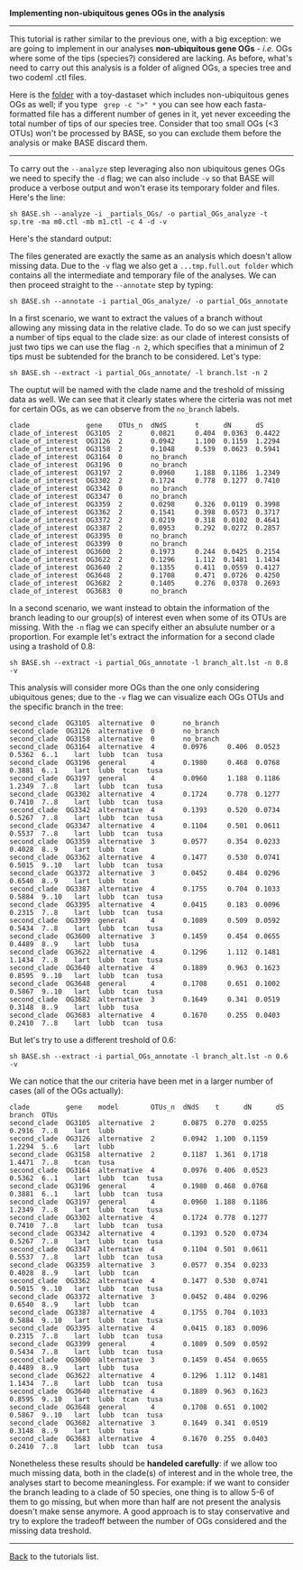 **Implementing non-ubiquitous genes OGs in the analysis**

---

This tutorial is rather similar to the previous one, with a big exception: 
we are going to implement in our analyses **non-ubiquitous gene OGs** - _i.e._ OGs where some of the tips (species?)  considered are lacking.
As before, what's need to carry out this analysis is a folder of aligned OGs, a species tree and two codeml .ctl files.

Here is the [folder](https://github.com/for-giobbe/BASE/tree/master/example/_partials_OGs) with a toy-dastaset which includes non-ubiquitous genes OGs as well; if 
you type ``` grep -c ">" *``` you can see how each fasta-formatted file has a different number of genes in it, yet never exceeding the total number of tips of our species tree.
Consider that too small OGs (<3 OTUs) won't be processed by BASE, so you can exclude them before the analysis or make BASE discard them.

---

To carry out the ```--analyze``` step leveraging also non ubiquitous genes OGs we need to specify the ```-d``` flag; we can also include ```-v``` so that BASE will produce a verbose output
and won't erase its temporary folder and files. Here's the line:

```sh BASE.sh --analyze -i _partials_OGs/ -o partial_OGs_analyze -t sp.tre -ma m0.ctl -mb m1.ctl -c 4 -d -v```

Here's the standard output:

The files generated are exactly the same as an analysis which doesn't allow missing data.
Due to the ```-v``` flag we also get a ```...tmp.full.out folder``` which contains all the intermediate and temporary file of the analyses. 
We can then proceed straight to the ```--annotate``` step by typing:

```sh BASE.sh --annotate -i partial_OGs_analyze/ -o partial_OGs_annotate```

In a first scenario, we want to extract the values of a branch without allowing any missing data in the relative clade. To do so we
can just specify a number of tips equal to the clade size: as our clade of interest consists of just two tips we can use the flag ```-n 2```,
which specifies that a minimun of 2 tips must be subtended for the branch to be considered. Let's type:

```sh BASE.sh --extract -i partial_OGs_annotate/ -l branch.lst -n 2```

The ouptut will be named with the clade name and the treshold of missing data as well.
We can see that it clearly states where the cirteria was not met for certain OGs, as we can observe from the ```no_branch``` labels.

```
clade              gene    OTUs_n  dNdS       t      dN      dS
clade_of_interest  OG3105  2       0.0821     0.404  0.0363  0.4422
clade_of_interest  OG3126  2       0.0942     1.100  0.1159  1.2294
clade_of_interest  OG3158  2       0.1048     0.539  0.0623  0.5941
clade_of_interest  OG3164  0       no_branch
clade_of_interest  OG3196  0       no_branch
clade_of_interest  OG3197  2       0.0960     1.188  0.1186  1.2349
clade_of_interest  OG3302  2       0.1724     0.778  0.1277  0.7410
clade_of_interest  OG3342  0       no_branch
clade_of_interest  OG3347  0       no_branch
clade_of_interest  OG3359  2       0.0298     0.326  0.0119  0.3998
clade_of_interest  OG3362  2       0.1541     0.398  0.0573  0.3717
clade_of_interest  OG3372  2       0.0219     0.318  0.0102  0.4641
clade_of_interest  OG3387  2       0.0953     0.292  0.0272  0.2857
clade_of_interest  OG3395  0       no_branch
clade_of_interest  OG3399  0       no_branch
clade_of_interest  OG3600  2       0.1973     0.244  0.0425  0.2154
clade_of_interest  OG3622  2       0.1296     1.112  0.1481  1.1434
clade_of_interest  OG3640  2       0.1355     0.411  0.0559  0.4127
clade_of_interest  OG3648  2       0.1708     0.471  0.0726  0.4250
clade_of_interest  OG3682  2       0.1405     0.276  0.0378  0.2693
clade_of_interest  OG3683  0       no_branch
```

In a second scenario, we want instead to obtain the information of the branch leading to our group(s) of interest even when some of its OTUs are missing.
With the ```-n``` flag we can specify either an absulute number or a proportion. For example let's extract the information
for a second clade using a trashold of 0.8:

```sh BASE.sh --extract -i partial_OGs_annotate -l branch_alt.lst -n 0.8 -v```

This analysis will consider more OGs than the one only considering ubiquitous genes; due to the ```-v``` flag we can visualize each OGs OTUs and the specific branch in the tree:

```
second_clade  OG3105  alternative  0       no_branch
second_clade  OG3126  alternative  0       no_branch
second_clade  OG3158  alternative  0       no_branch
second_clade  OG3164  alternative  4       0.0976     0.406  0.0523  0.5362  6..1    lart  lubb  tcan  tusa
second_clade  OG3196  general      4       0.1980     0.468  0.0768  0.3881  6..1    lart  lubb  tcan  tusa
second_clade  OG3197  general      4       0.0960     1.188  0.1186  1.2349  7..8    lart  lubb  tcan  tusa
second_clade  OG3302  alternative  4       0.1724     0.778  0.1277  0.7410  7..8    lart  lubb  tcan  tusa
second_clade  OG3342  alternative  4       0.1393     0.520  0.0734  0.5267  7..8    lart  lubb  tcan  tusa
second_clade  OG3347  alternative  4       0.1104     0.501  0.0611  0.5537  7..8    lart  lubb  tcan  tusa
second_clade  OG3359  alternative  3       0.0577     0.354  0.0233  0.4028  8..9    lart  lubb  tcan
second_clade  OG3362  alternative  4       0.1477     0.530  0.0741  0.5015  9..10   lart  lubb  tcan  tusa
second_clade  OG3372  alternative  3       0.0452     0.484  0.0296  0.6540  8..9    lart  lubb  tcan
second_clade  OG3387  alternative  4       0.1755     0.704  0.1033  0.5884  9..10   lart  lubb  tcan  tusa
second_clade  OG3395  alternative  4       0.0415     0.183  0.0096  0.2315  7..8    lart  lubb  tcan  tusa
second_clade  OG3399  general      4       0.1089     0.509  0.0592  0.5434  7..8    lart  lubb  tcan  tusa
second_clade  OG3600  alternative  3       0.1459     0.454  0.0655  0.4489  8..9    lart  lubb  tusa
second_clade  OG3622  alternative  4       0.1296     1.112  0.1481  1.1434  7..8    lart  lubb  tcan  tusa
second_clade  OG3640  alternative  4       0.1889     0.963  0.1623  0.8595  9..10   lart  lubb  tcan  tusa
second_clade  OG3648  general      4       0.1708     0.651  0.1002  0.5867  9..10   lart  lubb  tcan  tusa
second_clade  OG3682  alternative  3       0.1649     0.341  0.0519  0.3148  8..9    lart  lubb  tusa
second_clade  OG3683  alternative  4       0.1670     0.255  0.0403  0.2410  7..8    lart  lubb  tcan  tusa
```

But let's try to use a different treshold of 0.6:

```sh BASE.sh --extract -i partial_OGs_annotate -l branch_alt.lst -n 0.6 -v```

We can notice that the our criteria have been met in a larger number of cases (all of the OGs actually):

```
clade         gene    model        OTUs_n  dNdS    t      dN      dS      branch  OTUs
second_clade  OG3105  alternative  2       0.0875  0.270  0.0255  0.2916  7..8    lart  lubb
second_clade  OG3126  alternative  2       0.0942  1.100  0.1159  1.2294  5..6    lart  lubb
second_clade  OG3158  alternative  2       0.1187  1.361  0.1718  1.4471  7..8    tcan  tusa
second_clade  OG3164  alternative  4       0.0976  0.406  0.0523  0.5362  6..1    lart  lubb  tcan  tusa
second_clade  OG3196  general      4       0.1980  0.468  0.0768  0.3881  6..1    lart  lubb  tcan  tusa
second_clade  OG3197  general      4       0.0960  1.188  0.1186  1.2349  7..8    lart  lubb  tcan  tusa
second_clade  OG3302  alternative  4       0.1724  0.778  0.1277  0.7410  7..8    lart  lubb  tcan  tusa
second_clade  OG3342  alternative  4       0.1393  0.520  0.0734  0.5267  7..8    lart  lubb  tcan  tusa
second_clade  OG3347  alternative  4       0.1104  0.501  0.0611  0.5537  7..8    lart  lubb  tcan  tusa
second_clade  OG3359  alternative  3       0.0577  0.354  0.0233  0.4028  8..9    lart  lubb  tcan
second_clade  OG3362  alternative  4       0.1477  0.530  0.0741  0.5015  9..10   lart  lubb  tcan  tusa
second_clade  OG3372  alternative  3       0.0452  0.484  0.0296  0.6540  8..9    lart  lubb  tcan
second_clade  OG3387  alternative  4       0.1755  0.704  0.1033  0.5884  9..10   lart  lubb  tcan  tusa
second_clade  OG3395  alternative  4       0.0415  0.183  0.0096  0.2315  7..8    lart  lubb  tcan  tusa
second_clade  OG3399  general      4       0.1089  0.509  0.0592  0.5434  7..8    lart  lubb  tcan  tusa
second_clade  OG3600  alternative  3       0.1459  0.454  0.0655  0.4489  8..9    lart  lubb  tusa
second_clade  OG3622  alternative  4       0.1296  1.112  0.1481  1.1434  7..8    lart  lubb  tcan  tusa
second_clade  OG3640  alternative  4       0.1889  0.963  0.1623  0.8595  9..10   lart  lubb  tcan  tusa
second_clade  OG3648  general      4       0.1708  0.651  0.1002  0.5867  9..10   lart  lubb  tcan  tusa
second_clade  OG3682  alternative  3       0.1649  0.341  0.0519  0.3148  8..9    lart  lubb  tusa
second_clade  OG3683  alternative  4       0.1670  0.255  0.0403  0.2410  7..8    lart  lubb  tcan  tusa
```

Nonetheless these results should be **handeled carefully**: if we allow too much missing data, both in the clade(s) of interest and in the whole tree,
the analyses start to become meaningless. For example: if we want to consider the branch leading to a clade of 50 species, one thing is to allow 5-6 of them
to go missing, but when more than half are not present the analysis doesn't make sense anymore. 
A good approach is to stay conservative and try to explore the tradeoff between the number of OGs considered and the missing data treshold. 

---

[Back](https://github.com/for-giobbe/BASE/blob/master/tutorial_0.md) to the tutorials list.
